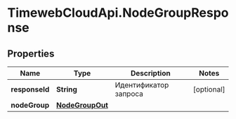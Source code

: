 # TimewebCloudApi.NodeGroupResponse

## Properties

Name | Type | Description | Notes
------------ | ------------- | ------------- | -------------
**responseId** | **String** | Идентификатор запроса | [optional] 
**nodeGroup** | [**NodeGroupOut**](NodeGroupOut.md) |  | 


